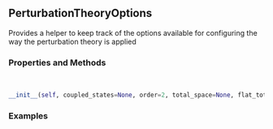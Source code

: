 ## <a id="Psience.VPT2.Runner.PerturbationTheoryOptions">PerturbationTheoryOptions</a>
Provides a helper to keep track of the options available
for configuring the way the perturbation theory is applied

### Properties and Methods
<a id="Psience.VPT2.Runner.PerturbationTheoryOptions.__init__" class="docs-object-method">&nbsp;</a>
```python
__init__(self, coupled_states=None, order=2, total_space=None, flat_total_space=None, state_space_iterations=None, state_space_terms=None, state_space_filters=None, target_property_rules=None, allow_sakurai_degs=None, allow_post_PT_calc=None, modify_degenerate_perturbations=False, gaussian_resonance_handling=False, ignore_odd_order_energies=False, intermediate_normalization=False, zero_element_warning=None, degenerate_states=None, zero_order_energy_corrections=None): 
```

### Examples


